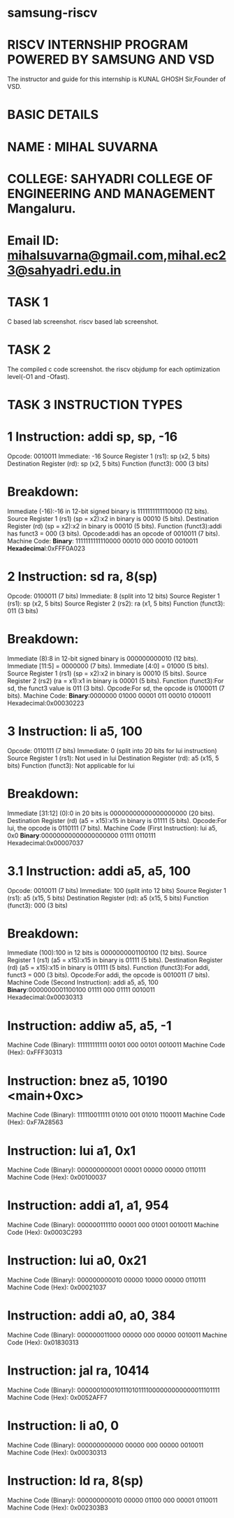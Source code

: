 # samsung-riscv
# RISCV INTERNSHIP PROGRAM POWERED BY SAMSUNG AND VSD
The instructor and guide for this internship is KUNAL GHOSH Sir,Founder of VSD.
# BASIC DETAILS
# NAME : MIHAL SUVARNA 
# COLLEGE: SAHYADRI COLLEGE OF ENGINEERING AND MANAGEMENT Mangaluru.
# Email ID: mihalsuvarna@gmail.com,mihal.ec23@sahyadri.edu.in
# TASK 1
C based lab screenshot.
riscv based lab screenshot.
# TASK 2 
The compiled c code screenshot.
the riscv objdump for each optimization level(-O1 and -Ofast).
# TASK 3 INSTRUCTION TYPES 

# 1 Instruction: addi sp, sp, -16
Opcode: 0010011 
Immediate: -16 
Source Register 1 (rs1): sp (x2, 5 bits)
Destination Register (rd): sp (x2, 5 bits)
Function (funct3): 000 (3 bits)
# Breakdown:
Immediate (-16):-16 in 12-bit signed binary is 1111111111110000 (12 bits).
Source Register 1 (rs1) (sp = x2):x2 in binary is 00010 (5 bits).
Destination Register (rd) (sp = x2):x2 in binary is 00010 (5 bits).
Function (funct3):addi has funct3 = 000 (3 bits).
Opcode:addi has an opcode of 0010011 (7 bits).
Machine Code:
**Binary**:
1111111111110000 00010 000 00010 0010011
**Hexadecima**l:0xFFF0A023
# 2 Instruction: sd ra, 8(sp)
Opcode: 0100011 (7 bits)
Immediate: 8 (split into 12 bits)
Source Register 1 (rs1): sp (x2, 5 bits)
Source Register 2 (rs2): ra (x1, 5 bits)
Function (funct3): 011 (3 bits)
# Breakdown:
Immediate (8):8 in 12-bit signed binary is 000000000010 (12 bits).
Immediate [11:5] = 0000000 (7 bits).
Immediate [4:0] = 01000 (5 bits).
Source Register 1 (rs1) (sp = x2):x2 in binary is 00010 (5 bits).
Source Register 2 (rs2) (ra = x1):x1 in binary is 00001 (5 bits).
Function (funct3):For sd, the funct3 value is 011 (3 bits).
Opcode:For sd, the opcode is 0100011 (7 bits).
Machine Code:
**Binary**:0000000 01000 00001 011 00010 0100011
Hexadecimal:0x00030223
# 3 Instruction: li a5, 100
Opcode: 0110111 (7 bits)
Immediate: 0 (split into 20 bits for lui instruction)
Source Register 1 (rs1): Not used in lui
Destination Register (rd): a5 (x15, 5 bits)
Function (funct3): Not applicable for lui
# Breakdown:
Immediate [31:12] (0):0 in 20 bits is 00000000000000000000 (20 bits).
Destination Register (rd) (a5 = x15):x15 in binary is 01111 (5 bits).
Opcode:For lui, the opcode is 0110111 (7 bits).
Machine Code (First Instruction): lui a5, 0x0
**Binary**:00000000000000000000 01111 0110111
Hexadecimal:0x00007037
# 3.1 Instruction: addi a5, a5, 100
Opcode: 0010011 (7 bits)
Immediate: 100 (split into 12 bits)
Source Register 1 (rs1): a5 (x15, 5 bits)
Destination Register (rd): a5 (x15, 5 bits)
Function (funct3): 000 (3 bits)
# Breakdown:
Immediate (100):100 in 12 bits is 0000000001100100 (12 bits).
Source Register 1 (rs1) (a5 = x15):x15 in binary is 01111 (5 bits).
Destination Register (rd) (a5 = x15):x15 in binary is 01111 (5 bits).
Function (funct3):For addi, funct3 = 000 (3 bits).
Opcode:For addi, the opcode is 0010011 (7 bits).
Machine Code (Second Instruction): addi a5, a5, 100
**Binary**:0000000001100100 01111 000 01111 0010011
Hexadecimal:0x00030313
# Instruction: addiw a5, a5, -1
Machine Code (Binary): 111111111111 00101 000 00101 0010011
Machine Code (Hex): 0xFFF30313
# Instruction: bnez a5, 10190 <main+0xc>
Machine Code (Binary): 111110011111 01010 001 01010 1100011
Machine Code (Hex): 0xF7A28563
# Instruction: lui a1, 0x1
Machine Code (Binary): 000000000001 00001 00000 00000 0110111
Machine Code (Hex): 0x00100037
# Instruction: addi a1, a1, 954
Machine Code (Binary): 000000111110 00001 000 01001 0010011
Machine Code (Hex): 0x0003C293
# Instruction: lui a0, 0x21
Machine Code (Binary): 000000000010 00000 10000 00000 0110111
Machine Code (Hex): 0x00021037
# Instruction: addi a0, a0, 384
Machine Code (Binary): 000000011000 00000 000 00000 0010011
Machine Code (Hex): 0x01830313
# Instruction: jal ra, 10414
Machine Code (Binary): 0000001000101110101111000000000000011101111
Machine Code (Hex): 0x0052AFF7
# Instruction: li a0, 0
Machine Code (Binary): 000000000000 00000 000 00000 0010011
Machine Code (Hex): 0x00030313
# Instruction: ld ra, 8(sp)
Machine Code (Binary): 000000000010 00000 01100 000 00001 0110011
Machine Code (Hex): 0x002303B3





























